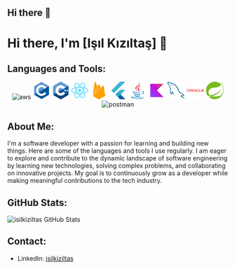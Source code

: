 ## Hi there 👋
# Hi there, I'm [Işıl Kızıltaş] 👋


## Languages and Tools:

<p align="center">
  <!-- AWS -->
  <img src="https://raw.githubusercontent.com/devicons/devicon/master/icons/aws/aws-original.svg" alt="aws" width="40" height="40"/> 
  <!-- C -->
  <img src="https://raw.githubusercontent.com/devicons/devicon/master/icons/c/c-original.svg" alt="c" width="40" height="40"/> 
  <!-- C++ -->
  <img src="https://raw.githubusercontent.com/devicons/devicon/master/icons/cplusplus/cplusplus-original.svg" alt="cplusplus" width="40" height="40"/> 
  <!-- React -->
  <img src="https://raw.githubusercontent.com/devicons/devicon/master/icons/react/react-original.svg" alt="react" width="40" height="40"/> 
  <!-- Firebase -->
  <img src="https://raw.githubusercontent.com/devicons/devicon/master/icons/firebase/firebase-plain.svg" alt="firebase" width="40" height="40"/>
  <!-- Flutter -->
  <img src="https://raw.githubusercontent.com/devicons/devicon/master/icons/flutter/flutter-original.svg" alt="flutter" width="40" height="40"/> 
  <!-- Java -->
  <img src="https://raw.githubusercontent.com/devicons/devicon/master/icons/java/java-original.svg" alt="java" width="40" height="40"/> 
  <!-- Kotlin -->
  <img src="https://raw.githubusercontent.com/devicons/devicon/master/icons/kotlin/kotlin-original.svg" alt="kotlin" width="40" height="40"/> 
  <!-- MySQL -->
  <img src="https://raw.githubusercontent.com/devicons/devicon/master/icons/mysql/mysql-original.svg" alt="mysql" width="40" height="40"/> 
  <!-- Oracle -->
  <img src="https://raw.githubusercontent.com/devicons/devicon/master/icons/oracle/oracle-original.svg" alt="oracle" width="40" height="40"/> 
  <!-- Spring -->
  <img src="https://raw.githubusercontent.com/devicons/devicon/master/icons/spring/spring-original.svg" alt="spring" width="40" height="40"/> 
  <!-- Postman -->
  <img src="https://www.vectorlogo.zone/logos/getpostman/getpostman-icon.svg" alt="postman" width="40" height="40"/>
</p>

## About Me:
I'm a software developer with a passion for learning and building new things. Here are some of the languages and tools I use regularly.
 I am eager to explore and contribute to the dynamic landscape of software engineering by learning new technologies, solving complex problems, and collaborating on innovative projects. My goal is to continuously grow as a developer while making meaningful contributions to the tech industry.
 ## GitHub Stats:
 ![isilkiziltas GitHub Stats](https://github-readme-stats.vercel.app/api?username=isilkiziltas&show_icons=true&theme=radical)

## Contact:
- LinkedIn: [isilkiziltas](https://linkedin.com/in/https://www.linkedin.com/in/i%C5%9F%C4%B1l-k%C4%B1z%C4%B1lta%C5%9F-5902b826a/)
